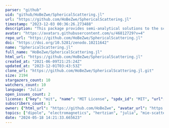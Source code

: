 ```yaml
---
parser: "github"
uid: "github/HoBeZwe/SphericalScattering.jl"
url: "https://github.com/HoBeZwe/SphericalScattering.jl"
timestamp: "2023-12-03 00:36:26.273488"
description: "This package provides semi-analytical solutions to the scattering of time harmonic and static electromagnetic fields from spherical objects."
avatar: "https://avatars.githubusercontent.com/u/46812729?v=4"
repo_url: "https://github.com/HoBeZwe/SphericalScattering.jl"
doi: "https://doi.org/10.5281/zenodo.10211642"
name: "SphericalScattering.jl"
full_name: "HoBeZwe/SphericalScattering.jl"
html_url: "https://github.com/HoBeZwe/SphericalScattering.jl"
created_at: "2021-06-09T21:25:24Z"
updated_at: "2023-12-01T03:43:53Z"
clone_url: "https://github.com/HoBeZwe/SphericalScattering.jl.git"
size: 2194
stargazers_count: 10
watchers_count: 10
language: "Julia"
open_issues_count: 2
license: {"key": "mit", "name": "MIT License", "spdx_id": "MIT", "url": "https://api.github.com/licenses/mit", "node_id": "MDc6TGljZW5zZTEz"}
subscribers_count: 1
owner: {"html_url": "https://github.com/HoBeZwe", "avatar_url": "https://avatars.githubusercontent.com/u/46812729?v=4", "login": "HoBeZwe", "type": "User"}
topics: ["dipole", "electromagnetics", "hertzian", "julia", "mie-scattering", "plane-wave", "scattering", "sphere", "spherical", "fitzgerald", "mie-series", "ring-current", "spherical-waves", "time-harmonic"]
date: "2024-05-18 14:21:33.665623"
---
```

